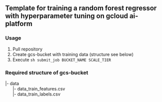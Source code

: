## Template for training a random forest regressor with hyperparameter tuning on gcloud ai-platform

### Usage

1. Pull repository
2. Create gcs-bucket with training data (structure see below)
3. Execute `sh submit_job BUCKET_NAME SCALE_TIER`

### Required structure of gcs-bucket

|- data \
&nbsp;&nbsp;&nbsp;&nbsp;&nbsp;&nbsp;|- data_train_features.csv \
&nbsp;&nbsp;&nbsp;&nbsp;&nbsp;&nbsp;|- data_train_labels.csv